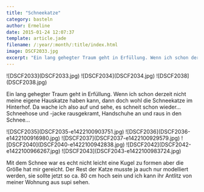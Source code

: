 ```yaml
---
title: "Schneekatze"
category: basteln
author: Ermeline
date: 2015-01-24 12:07:37
template: article.jade
filename: /:year/:month/:title/index.html
image: DSCF2033.jpg
excerpt: "Ein lang gehegter Traum geht in Erfüllung. Wenn ich schon derzeit nicht meine eigene Hauskatze haben kann, dann doch wohl die Schneekatze im Hinterhof."
---
```


<div id='slides' class='slideshow'>
![DSCF2033](DSCF2033.jpg)
![DSCF2034](DSCF2034.jpg)
![DSCF2038](DSCF2038.jpg)
</div>

Ein lang gehegter Traum geht in Erfüllung. Wenn ich schon derzeit nicht meine eigene Hauskatze haben kann, dann doch wohl die Schneekatze im Hinterhof. Da wache ich also auf und sehe, es schneit schon wieder... Schneehose und -jacke rausgekramt, Handschuhe an und raus in den
Schnee...


<div id='slides' class='slideshow slideshow_portrait'>
![DSCF2035](DSCF2035-e1422100903751.jpg)
![DSCF2036](DSCF2036-e1422100916980.jpg)
![DSCF2037](DSCF2037-e1422100929579.jpg)
![DSCF2040](DSCF2040-e1422100942838.jpg)
![DSCF2042](DSCF2042-e1422100966267.jpg)
![DSCF2043](DSCF2043-e1422100983724.jpg)
</div>

Mit dem Schnee war es echt nicht leicht eine Kugel zu formen aber die Größe hat mir gereicht. Der Rest der Katze musste ja auch nur modelliert werden, sie sollte jetzt so ca. 80 cm hoch sein und ich kann ihr Antlitz von meiner Wohnung aus supi sehen.
